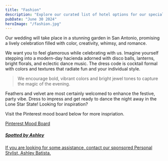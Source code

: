 ```yaml
---
title: "Fashion"
description: "Explore our curated list of hotel options for our special day in Taos. Each offers unique amenities and has been carefully selected to accommodate our guests with comfort and convenience."
pubDate: "June 30 2024"
heroImage: "/fashion.jpg"
---
```


Our wedding will take place in a stunning garden in San Antonio, promising a lively celebration filled with color, creativity, whimsy, and romance.

We want you to feel glamorous while celebrating with us. Imagine yourself stepping into a modern-day hacienda adorned with disco balls, lanterns, bright florals, and eclectic dance music. The dress code is cocktail formal with colors and textures that radiate fun and your individual style.

> We encourage bold, vibrant colors and bright jewel tones to capture the magic of the evening.

Feathers and velvet are most certainly welcomed to enhance the festive, party vibe. Dress to impress and get ready to dance the night away in the Lone Star State! Looking for inspiration?

Visit the Pinterest mood board below for more inspriation.
<a href="https://pin.it/7c0Dss2jr">

<div className="mb-[42px] text-white shadow-2xl my-button mx-auto h-16 w-64  pt-[4px] flex justify-center items-center rounded-lg cursor-pointer relative overflow-hidden">
Pinterest Mood Board </div>

##### Spotted by Ashley

If you are looking for some assistance, contact our sponsored Personal Stylist, <a classname="underline" href="https://spottedbyashley.com"> Ashley Batista. </a>
